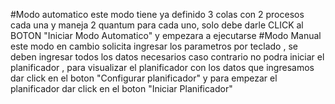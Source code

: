 #Modo automatico
este modo tiene ya definido 3 colas con 2 procesos cada una y maneja 2 quantum para cada uno, solo debe darle CLICK al BOTON "Iniciar Modo Automatico" y empezara a ejecutarse 
#Modo Manual
este modo en cambio solicita ingresar los parametros por teclado , se deben ingresar todos los datos necesarios caso contrario no podra iniciar el planificador , 
para visualizar el planificador con los datos que ingresamos dar click en el boton "Configurar planificador" y para empezar el planificador dar click en el boton "Iniciar Planificador"

